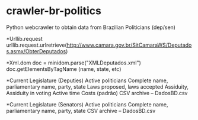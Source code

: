 # crawler-br-politics
Python webcrawler to obtain data from Brazilian Politicians (dep/sen)

*Urllib.request
urllib.request.urlretrieve(http://www.camara.gov.br/SitCamaraWS/Deputados.asmx/ObterDeputados)

*Xml.dom
doc = minidom.parse("XMLDeputados.xml")
doc.getElementsByTagName (name, state, etc)

*Current Legislature (Deputies)
Active politicians
Complete name, parliamentary name, party, state 
Laws proposed, laws accepted
Assiduity, Assiduity in voting
Active time
Costs (padrão)
CSV archive – DadosBD.csv

*Current Legislature (Senators)
Active politicians
Complete name, parliamentary name, party, state 
CSV archive – DadosBD.csv
